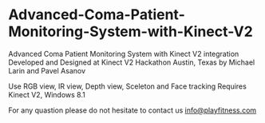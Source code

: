# Advanced-Coma-Patient-Monitoring-System-with-Kinect-V2
Advanced Coma Patient Monitoring System with Kinect V2 integration
Developed and Designed at Kinect V2 Hackathon Austin, Texas by Michael Larin and Pavel Asanov

Use RGB view, IR view, Depth view, Sceleton and Face tracking
Requires Kinect V2, Windows 8.1

For any quastion please do not hesitate to contact us info@playfitness.com
